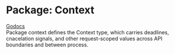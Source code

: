 <!-- markdownlint-disable -->

# Package: Context

<a href="https://pkg.go.dev/context" target="_blank" rel="noopener noreferrer">Godocs</a><br>
Package context defines the Context type, which carries deadlines, cnacelation signals, and other request-scoped values across API boundaries and between process.
